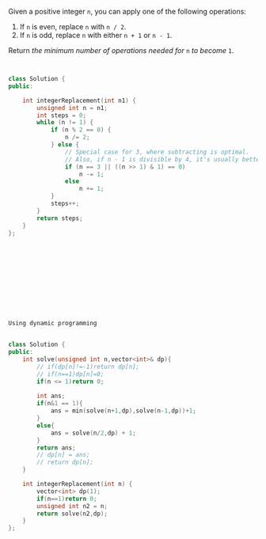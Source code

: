 Given a positive integer `n`, you can apply one of the following operations:

1. If `n` is even, replace `n` with `n / 2`.
2. If `n` is odd, replace `n` with either `n + 1` or `n - 1`.

Return _the minimum number of operations needed for_ `n` _to become_ `1`.



```cpp


class Solution {
public:

    int integerReplacement(int n1) {
        unsigned int n = n1;
        int steps = 0;
        while (n != 1) {
            if (n % 2 == 0) {
                n /= 2;
            } else {
                // Special case for 3, where subtracting is optimal.
                // Also, if n - 1 is divisible by 4, it's usually better to subtract.
                if (n == 3 || ((n >> 1) & 1) == 0)
                    n -= 1;
                else
                    n += 1;
            }
            steps++;
        }
        return steps;
    }
};












Using dynamic programming 


class Solution {
public:
    int solve(unsigned int n,vector<int>& dp){
        // if(dp[n]!=-1)return dp[n];
        // if(n==1)dp[n]=0;
        if(n <= 1)return 0;
        
        int ans;
        if(n&1 == 1){
            ans = min(solve(n+1,dp),solve(n-1,dp))+1;
        }
        else{
            ans = solve(n/2,dp) + 1;
        }
        return ans;
        // dp[n] = ans;
        // return dp[n];
    }

    int integerReplacement(int n) {
        vector<int> dp(1);
        if(n==1)return 0;
        unsigned int n2 = n;
        return solve(n2,dp);
    }
};
```
